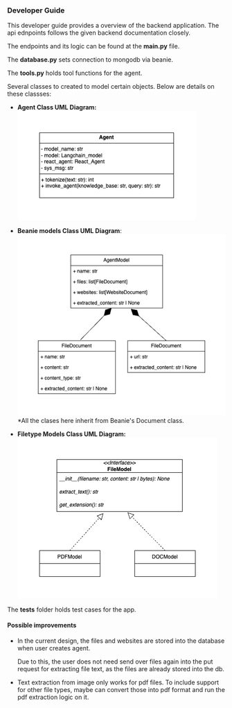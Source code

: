 ### Developer Guide

This developer guide provides a overview of the backend application. The api ednpoints follows the given backend documentation closely.

The endpoints and its logic can be found at the **main.py** file. 

The **database.py** sets connection to mongodb via beanie.

The **tools.py** holds tool functions for the agent.

Several classes to created to model certain objects. Below are details on these classses:

- **Agent Class UML Diagram:**
![Agent Class UML](/docs/agent_model.png)

- **Beanie models Class UML Diagram**:
![Beanie Models UML](/docs/beanie_models.png)
*All the clases here inherit from Beanie's Document class.

- **Filetype Models Class UML Diagram:**
![FileType Class Models UML](/docs/file_models.png)

The **tests** folder holds test cases for the app.


#### Possible improvements
 - In the current design, the files and websites are stored into the database when user creates agent.
 
    Due to this, the user does not need send over files again into the put request for extracting file text, as the files are already stored into the db.

- Text extraction from image only works for pdf files. To include support for other file types, maybe can convert those into pdf format and run the pdf extraction logic on it.
